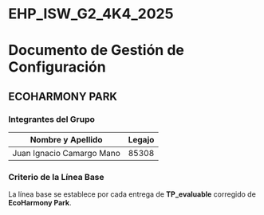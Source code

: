# EHP_ISW_G2_4K4_2025
# Documento de Gestión de Configuración

## ECOHARMONY PARK

### Integrantes del Grupo
| Nombre y Apellido | Legajo |
|----------------|--------|
| Juan Ignacio Camargo Mano     | 85308 |

### Criterio de la Línea Base
La línea base se establece por cada entrega de **TP_evaluable** corregido de **EcoHarmony Park**.


